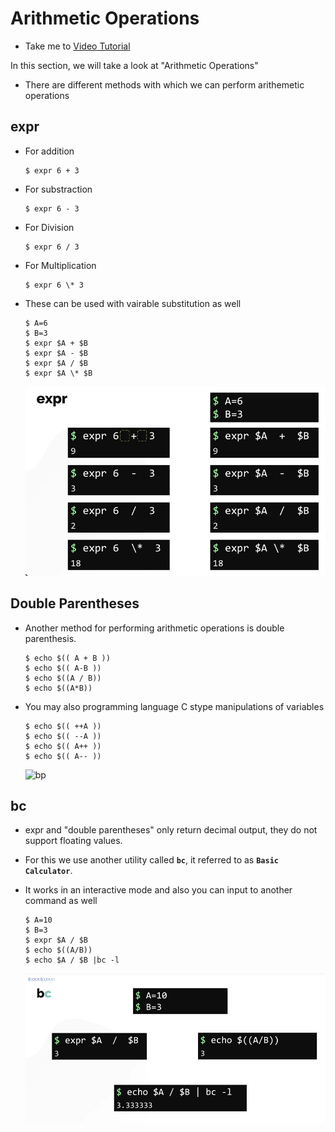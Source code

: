 # Arithmetic Operations 
  - Take me to [Video Tutorial](https://kodekloud.com/courses/1029419/lectures/21505856)
  
In this section, we will take a look at "Arithmetic Operations"
- There are different methods with which we can perform arithemetic operations

## expr
- For addition
  ```
  $ expr 6 + 3
  ```
- For substraction
  ```
  $ expr 6 - 3
  ```
- For Division
  ```
  $ expr 6 / 3
  ```
- For Multiplication
  ```
  $ expr 6 \* 3
  ```

- These can be used with vairable substitution as well
  ```
  $ A=6
  $ B=3
  $ expr $A + $B
  $ expr $A - $B
  $ expr $A / $B
  $ expr $A \* $B
  ```
  ![expr](../../images/expr.PNG)
  
## Double Parentheses
- Another method for performing arithmetic operations is double parenthesis.
  ```
  $ echo $(( A + B ))
  $ echo $(( A-B ))
  $ echo $((A / B))
  $ echo $((A*B))
  ```
  
- You may also programming language C stype manipulations of variables 
  ```
  $ echo $(( ++A ))
  $ echo $(( --A ))
  $ echo $(( A++ ))
  $ echo $(( A-- ))
  ```
  ![bp](../../images/bp.PNG)
  
## bc
- expr and "double parentheses" only return decimal output, they do not support floating values.
- For this we use another utility called **`bc`**, it referred to as **`Basic Calculator`**.
- It works in an interactive mode and also you can input to another command as well

  ```
  $ A=10
  $ B=3
  $ expr $A / $B
  $ echo $((A/B))
  $ echo $A / $B |bc -l
  ```
  ![bc](../../images/bc.PNG)
